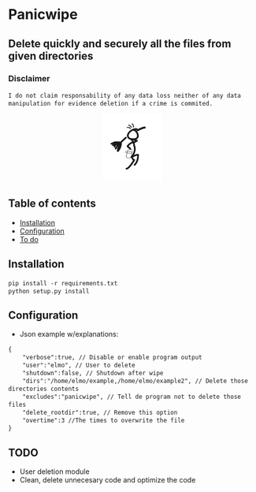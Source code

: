 # Panicwipe
## Delete quickly and securely all the files from given directories

### Disclaimer
```
I do not claim responsability of any data loss neither of any data manipulation for evidence deletion if a crime is commited.
```

<p align="center">
  <img src="https://github.com/77LrW8VpnD/panicwipe/blob/main/rsz_panicwipe-transformed.png"/>
</p>

## Table of contents
- [Installation](#-installation)
- [Configuration](#-configuration)
- [To do](#-TODO)

## Installation
```
pip install -r requirements.txt
python setup.py install
```

## Configuration
 - Json example w/explanations:
```
{
	"verbose":true, // Disable or enable program output
	"user":"elmo", // User to delete
	"shutdown":false, // Shutdown after wipe
	"dirs":"/home/elmo/example,/home/elmo/example2", // Delete those directories contents
	"excludes":"panicwipe", // Tell de program not to delete those files
	"delete_rootdir":true, // Remove this option
	"overtime":3 //The times to overwrite the file
}
```

## TODO
- User deletion module
- Clean, delete unnecesary code and optimize the code
